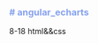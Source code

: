<html>
<head>
	<title></title>
</head>
<body>
	<h3 style="color: #86A2F0;"># angular_echarts</h3>
	<p>8-18 html&&css</p>
</body>
</html>
	


